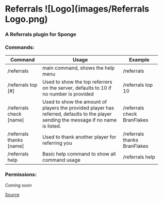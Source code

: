 # Referrals ![Logo](images/Referrals Logo.png)
### A Referrals plugin for Sponge
### Commands:
Command | Usage | Example
--- | --- | ---
/referrals | main command, shows the help menu | /referrals
/referrals top [#] | Used to show the top referrers on the server, defaults to 10 if no number is provided | /referrals top 10
/referrals check [name] | Used to show the amount of players the provided player has referred, defaults to the player sending the message if no name is listed. | /referrals check BranFlakes
/referrals thanks [name] | Used to thank another player for referring you | /referrals thanks BranFlakes
/referrals help | Basic help command to show all command usage | /referrals help


### Permissions:
*Coming soon*

[Source](https://github.com/L-E-iT/Referrals)

